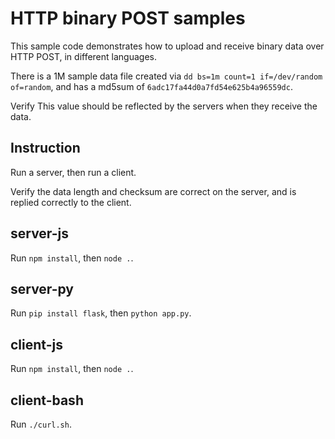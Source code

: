 # HTTP binary POST samples #

This sample code demonstrates how to upload and receive binary data over HTTP POST, in different languages.

There is a 1M sample data file created via `dd bs=1m count=1 if=/dev/random of=random`, and has a md5sum of `6adc17fa44d0a7fd54e625b4a96559dc`.

Verify This value should be reflected by the servers when they receive the data.

## Instruction ##

Run a server, then run a client.

Verify the data length and checksum are correct on the server, and is replied correctly to the client.

## server-js ##

Run `npm install`, then `node .`.

## server-py ##

Run `pip install flask`, then `python app.py`.

## client-js ##

Run `npm install`, then `node .`.

## client-bash ##

Run `./curl.sh`.